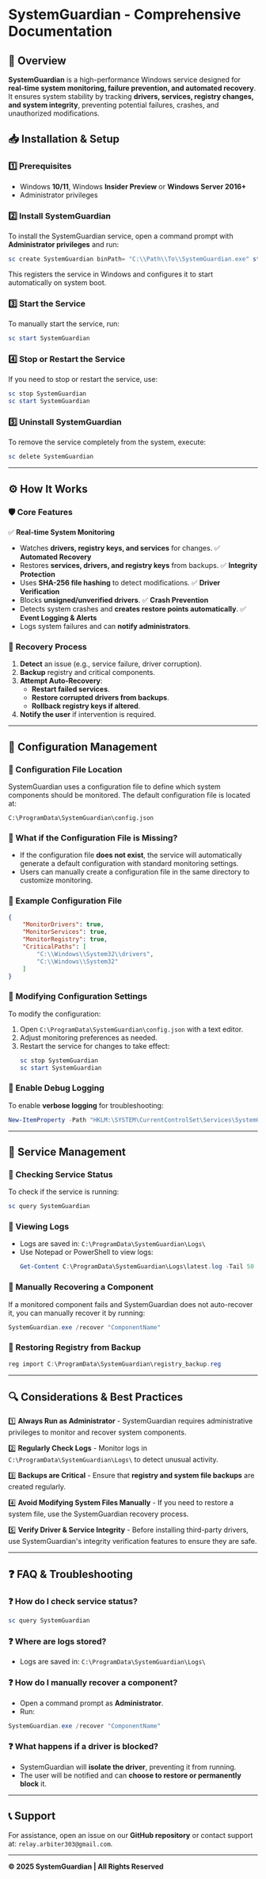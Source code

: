 # SystemGuardian - Comprehensive Documentation

## 📌 Overview
**SystemGuardian** is a high-performance Windows service designed for **real-time system monitoring, failure prevention, and automated recovery**. It ensures system stability by tracking **drivers, services, registry changes, and system integrity**, preventing potential failures, crashes, and unauthorized modifications.

## 📥 Installation & Setup
### 1️⃣ Prerequisites
- Windows **10/11**, Windows **Insider Preview** or **Windows Server 2016+**
- Administrator privileges

### 2️⃣ Install SystemGuardian
To install the SystemGuardian service, open a command prompt with **Administrator privileges** and run:
```powershell
sc create SystemGuardian binPath= "C:\\Path\\To\\SystemGuardian.exe" start= auto
```
This registers the service in Windows and configures it to start automatically on system boot.

### 3️⃣ Start the Service
To manually start the service, run:
```powershell
sc start SystemGuardian
```

### 4️⃣ Stop or Restart the Service
If you need to stop or restart the service, use:
```powershell
sc stop SystemGuardian
sc start SystemGuardian
```

### 5️⃣ Uninstall SystemGuardian
To remove the service completely from the system, execute:
```powershell
sc delete SystemGuardian
```

---

## ⚙️ How It Works
### 🛡️ **Core Features**
✅ **Real-time System Monitoring**
- Watches **drivers, registry keys, and services** for changes.
✅ **Automated Recovery** 
- Restores **services, drivers, and registry keys** from backups.
✅ **Integrity Protection**
- Uses **SHA-256 file hashing** to detect modifications.
✅ **Driver Verification**
- Blocks **unsigned/unverified drivers**.
✅ **Crash Prevention**
- Detects system crashes and **creates restore points automatically**.
✅ **Event Logging & Alerts**
- Logs system failures and can **notify administrators**.

### 🔄 **Recovery Process**
1. **Detect** an issue (e.g., service failure, driver corruption).
2. **Backup** registry and critical components.
3. **Attempt Auto-Recovery**:
   - **Restart failed services**.
   - **Restore corrupted drivers from backups**.
   - **Rollback registry keys if altered**.
4. **Notify the user** if intervention is required.

---

## 🔧 Configuration Management
### 🔹 Configuration File Location
SystemGuardian uses a configuration file to define which system components should be monitored. The default configuration file is located at:
```plaintext
C:\ProgramData\SystemGuardian\config.json
```

### 🔹 What if the Configuration File is Missing?
- If the configuration file **does not exist**, the service will automatically generate a default configuration with standard monitoring settings.
- Users can manually create a configuration file in the same directory to customize monitoring.

### 🔹 Example Configuration File
```json
{
    "MonitorDrivers": true,
    "MonitorServices": true,
    "MonitorRegistry": true,
    "CriticalPaths": [
        "C:\\Windows\\System32\\drivers",
        "C:\\Windows\\System32"
    ]
}
```

### 🔹 Modifying Configuration Settings
To modify the configuration:
1. Open `C:\ProgramData\SystemGuardian\config.json` with a text editor.
2. Adjust monitoring preferences as needed.
3. Restart the service for changes to take effect:
   ```powershell
   sc stop SystemGuardian
   sc start SystemGuardian
   ```

### 🔹 Enable Debug Logging
To enable **verbose logging** for troubleshooting:
```powershell
New-ItemProperty -Path "HKLM:\SYSTEM\CurrentControlSet\Services\SystemGuardian" -Name "DebugLogging" -Value 1 -PropertyType DWord -Force
```

---

## 📜 Service Management
### 🔹 Checking Service Status
To check if the service is running:
```powershell
sc query SystemGuardian
```

### 🔹 Viewing Logs
- Logs are saved in: `C:\ProgramData\SystemGuardian\Logs\`
- Use Notepad or PowerShell to view logs:
  ```powershell
  Get-Content C:\ProgramData\SystemGuardian\Logs\latest.log -Tail 50 -Wait
  ```

### 🔹 Manually Recovering a Component
If a monitored component fails and SystemGuardian does not auto-recover it, you can manually recover it by running:
```powershell
SystemGuardian.exe /recover "ComponentName"
```

### 🔹 Restoring Registry from Backup
```powershell
reg import C:\ProgramData\SystemGuardian\registry_backup.reg
```

---

## 🔍 Considerations & Best Practices
1️⃣ **Always Run as Administrator** - SystemGuardian requires administrative privileges to monitor and recover system components.

2️⃣ **Regularly Check Logs** - Monitor logs in `C:\ProgramData\SystemGuardian\Logs\` to detect unusual activity.

3️⃣ **Backups are Critical** - Ensure that **registry and system file backups** are created regularly.

4️⃣ **Avoid Modifying System Files Manually** - If you need to restore a system file, use the SystemGuardian recovery process.

5️⃣ **Verify Driver & Service Integrity** - Before installing third-party drivers, use SystemGuardian's integrity verification features to ensure they are safe.

---

## ❓ FAQ & Troubleshooting
### ❓ How do I check service status?
```powershell
sc query SystemGuardian
```

### ❓ Where are logs stored?
- Logs are saved in: `C:\ProgramData\SystemGuardian\Logs\`

### ❓ How do I manually recover a component?
- Open a command prompt as **Administrator**.
- Run:
```powershell
SystemGuardian.exe /recover "ComponentName"
```

### ❓ What happens if a driver is blocked?
- SystemGuardian will **isolate the driver**, preventing it from running.
- The user will be notified and can **choose to restore or permanently block** it.

---

## 📞 Support
For assistance, open an issue on our **GitHub repository** or contact support at: `relay.arbiter303@gmail.com`.

---

**© 2025 SystemGuardian | All Rights Reserved**
